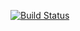 [![Build Status](https://travis-ci.org/IIS-ZPI/JUnit_sample.svg?branch=master)](https://travis-ci.org/IIS-ZPI/JUnit_sample)
